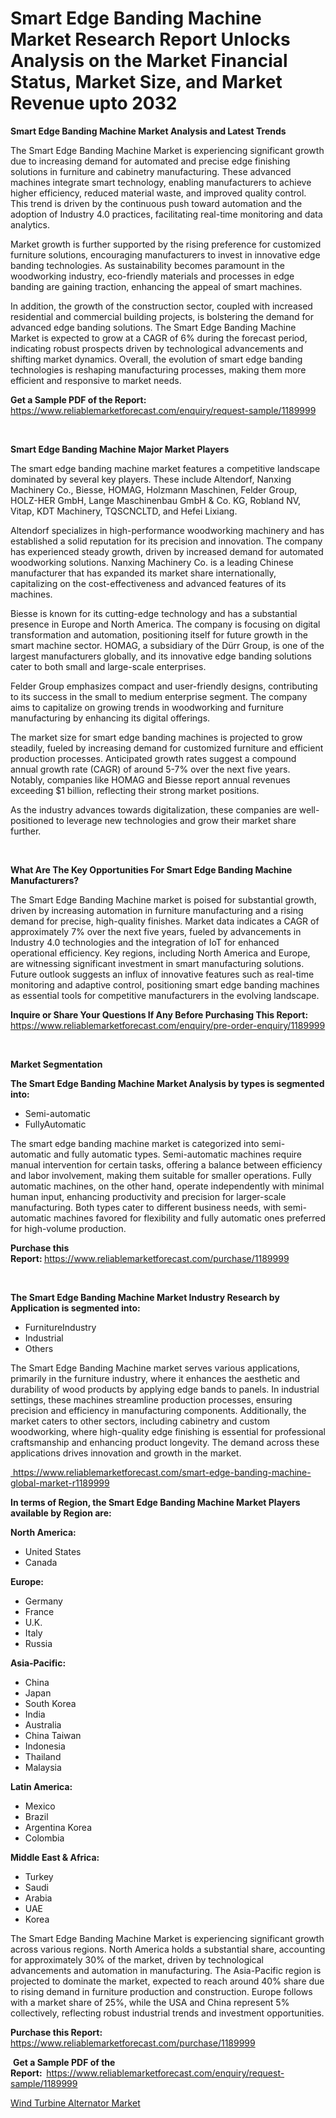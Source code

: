 <p><h1>Smart Edge Banding Machine Market Research Report Unlocks Analysis on the Market Financial Status, Market Size, and Market Revenue upto 2032</h1></p><p><strong>Smart Edge Banding Machine Market Analysis and Latest Trends</strong></p>
<p><p>The Smart Edge Banding Machine Market is experiencing significant growth due to increasing demand for automated and precise edge finishing solutions in furniture and cabinetry manufacturing. These advanced machines integrate smart technology, enabling manufacturers to achieve higher efficiency, reduced material waste, and improved quality control. This trend is driven by the continuous push toward automation and the adoption of Industry 4.0 practices, facilitating real-time monitoring and data analytics.</p><p>Market growth is further supported by the rising preference for customized furniture solutions, encouraging manufacturers to invest in innovative edge banding technologies. As sustainability becomes paramount in the woodworking industry, eco-friendly materials and processes in edge banding are gaining traction, enhancing the appeal of smart machines. </p><p>In addition, the growth of the construction sector, coupled with increased residential and commercial building projects, is bolstering the demand for advanced edge banding solutions. The Smart Edge Banding Machine Market is expected to grow at a CAGR of 6% during the forecast period, indicating robust prospects driven by technological advancements and shifting market dynamics. Overall, the evolution of smart edge banding technologies is reshaping manufacturing processes, making them more efficient and responsive to market needs.</p></p>
<p><strong>Get a Sample PDF of the Report:&nbsp;</strong> <a href="https://www.reliablemarketforecast.com/enquiry/request-sample/1189999?utm_campaign=2413&utm_medium=2&utm_source=Github&utm_content=ia&utm_term=30032025&utm_id=smart-edge-banding-machine">https://www.reliablemarketforecast.com/enquiry/request-sample/1189999</a></p>
<p>&nbsp;</p>
<p><strong>Smart Edge Banding Machine Major Market Players</strong></p>
<p><p>The smart edge banding machine market features a competitive landscape dominated by several key players. These include Altendorf, Nanxing Machinery Co., Biesse, HOMAG, Holzmann Maschinen, Felder Group, HOLZ-HER GmbH, Lange Maschinenbau GmbH & Co. KG, Robland NV, Vitap, KDT Machinery, TQSCNCLTD, and Hefei Lixiang. </p><p>Altendorf specializes in high-performance woodworking machinery and has established a solid reputation for its precision and innovation. The company has experienced steady growth, driven by increased demand for automated woodworking solutions. Nanxing Machinery Co. is a leading Chinese manufacturer that has expanded its market share internationally, capitalizing on the cost-effectiveness and advanced features of its machines.</p><p>Biesse is known for its cutting-edge technology and has a substantial presence in Europe and North America. The company is focusing on digital transformation and automation, positioning itself for future growth in the smart machine sector. HOMAG, a subsidiary of the Dürr Group, is one of the largest manufacturers globally, and its innovative edge banding solutions cater to both small and large-scale enterprises. </p><p>Felder Group emphasizes compact and user-friendly designs, contributing to its success in the small to medium enterprise segment. The company aims to capitalize on growing trends in woodworking and furniture manufacturing by enhancing its digital offerings.</p><p>The market size for smart edge banding machines is projected to grow steadily, fueled by increasing demand for customized furniture and efficient production processes. Anticipated growth rates suggest a compound annual growth rate (CAGR) of around 5-7% over the next five years. Notably, companies like HOMAG and Biesse report annual revenues exceeding $1 billion, reflecting their strong market positions. </p><p>As the industry advances towards digitalization, these companies are well-positioned to leverage new technologies and grow their market share further.</p></p>
<p>&nbsp;</p>
<p><strong>What Are The Key Opportunities For Smart Edge Banding Machine Manufacturers?</strong></p>
<p><p>The Smart Edge Banding Machine market is poised for substantial growth, driven by increasing automation in furniture manufacturing and a rising demand for precise, high-quality finishes. Market data indicates a CAGR of approximately 7% over the next five years, fueled by advancements in Industry 4.0 technologies and the integration of IoT for enhanced operational efficiency. Key regions, including North America and Europe, are witnessing significant investment in smart manufacturing solutions. Future outlook suggests an influx of innovative features such as real-time monitoring and adaptive control, positioning smart edge banding machines as essential tools for competitive manufacturers in the evolving landscape.</p></p>
<p><strong>Inquire or Share Your Questions If Any Before Purchasing This Report:</strong> <a href="https://www.reliablemarketforecast.com/enquiry/pre-order-enquiry/1189999?utm_campaign=2413&utm_medium=2&utm_source=Github&utm_content=ia&utm_term=30032025&utm_id=smart-edge-banding-machine">https://www.reliablemarketforecast.com/enquiry/pre-order-enquiry/1189999</a></p>
<p>&nbsp;</p>
<p><strong>Market Segmentation</strong></p>
<p><strong>The Smart Edge Banding Machine Market Analysis by types is segmented into:</strong></p>
<p><ul><li>Semi-automatic</li><li>FullyAutomatic</li></ul></p>
<p><p>The smart edge banding machine market is categorized into semi-automatic and fully automatic types. Semi-automatic machines require manual intervention for certain tasks, offering a balance between efficiency and labor involvement, making them suitable for smaller operations. Fully automatic machines, on the other hand, operate independently with minimal human input, enhancing productivity and precision for larger-scale manufacturing. Both types cater to different business needs, with semi-automatic machines favored for flexibility and fully automatic ones preferred for high-volume production.</p></p>
<p><strong>Purchase this Report:&nbsp;</strong><a href="https://www.reliablemarketforecast.com/purchase/1189999?utm_campaign=2413&utm_medium=2&utm_source=Github&utm_content=ia&utm_term=30032025&utm_id=smart-edge-banding-machine">https://www.reliablemarketforecast.com/purchase/1189999</a></p>
<p>&nbsp;</p>
<p><strong>The Smart Edge Banding Machine Market Industry Research by Application is segmented into:</strong></p>
<p><ul><li>FurnitureIndustry</li><li>Industrial</li><li>Others</li></ul></p>
<p><p>The Smart Edge Banding Machine market serves various applications, primarily in the furniture industry, where it enhances the aesthetic and durability of wood products by applying edge bands to panels. In industrial settings, these machines streamline production processes, ensuring precision and efficiency in manufacturing components. Additionally, the market caters to other sectors, including cabinetry and custom woodworking, where high-quality edge finishing is essential for professional craftsmanship and enhancing product longevity. The demand across these applications drives innovation and growth in the market.</p></p>
<p><a href="https://www.reliablemarketforecast.com/smart-edge-banding-machine-global-market-r1189999?utm_campaign=2413&utm_medium=2&utm_source=Github&utm_content=ia&utm_term=30032025&utm_id=smart-edge-banding-machine">&nbsp;https://www.reliablemarketforecast.com/smart-edge-banding-machine-global-market-r1189999</a></p>
<p><strong>In terms of Region, the Smart Edge Banding Machine Market Players available by Region are:</strong></p>
<p>
    <p> <strong> North America: </strong>
        <ul>
            <li>United States</li>
            <li>Canada</li>
        </ul>
        </p> 
    <p> <strong> Europe: </strong>
        <ul>
            <li>Germany</li>
            <li>France</li>
            <li>U.K.</li>
            <li>Italy</li>
            <li>Russia</li>
        </ul>
        </p> 
    <p> <strong> Asia-Pacific: </strong>
        <ul>
            <li>China</li>
            <li>Japan</li>
            <li>South Korea</li>
            <li>India</li>
            <li>Australia</li>
            <li>China Taiwan</li>
            <li>Indonesia</li>
            <li>Thailand</li>
            <li>Malaysia</li>
        </ul>
        </p> 
    <p> <strong> Latin America: </strong>
        <ul>
            <li>Mexico</li>
            <li>Brazil</li>
            <li>Argentina Korea</li>
            <li>Colombia</li>
        </ul>
        </p> 
    <p> <strong> Middle East & Africa: </strong>
        <ul>
            <li>Turkey</li>
            <li>Saudi</li>
            <li>Arabia</li>
            <li>UAE</li>
            <li>Korea</li>
        </ul>
    </p>
    </p>
<p><p>The Smart Edge Banding Machine Market is experiencing significant growth across various regions. North America holds a substantial share, accounting for approximately 30% of the market, driven by technological advancements and automation in manufacturing. The Asia-Pacific region is projected to dominate the market, expected to reach around 40% share due to rising demand in furniture production and construction. Europe follows with a market share of 25%, while the USA and China represent 5% collectively, reflecting robust industrial trends and investment opportunities.</p></p>
<p><strong>Purchase this Report: </strong><a href="https://www.reliablemarketforecast.com/purchase/1189999?utm_campaign=2413&utm_medium=2&utm_source=Github&utm_content=ia&utm_term=30032025&utm_id=smart-edge-banding-machine">https://www.reliablemarketforecast.com/purchase/1189999</a></p>
<p>&nbsp;<strong>Get a Sample PDF of the Report:&nbsp;&nbsp;</strong><a href="https://www.reliablemarketforecast.com/enquiry/request-sample/1189999?utm_campaign=2413&utm_medium=2&utm_source=Github&utm_content=ia&utm_term=30032025&utm_id=smart-edge-banding-machine">https://www.reliablemarketforecast.com/enquiry/request-sample/1189999</a></p>
<p><strong></strong></p>
<p><p><a href="https://github.com/hartsockdonnette82/Market-Research-Report-List-1/blob/main/wind-turbine-alternator-market.md?utm_campaign=2413&utm_medium=2&utm_source=Github&utm_content=ia&utm_term=30032025&utm_id=smart-edge-banding-machine">Wind Turbine Alternator Market</a></p></p>